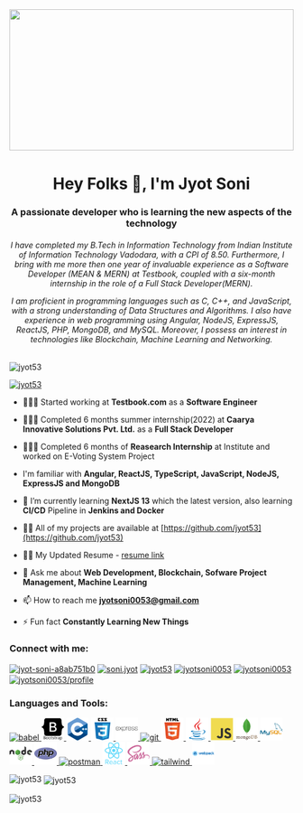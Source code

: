 <img width="100%" height="250px" src="https://camo.githubusercontent.com/f6decabc6a509fd6d5d8a1053fedc3ad96458e223c6a9f8f312d125b6e833c7b/68747470733a2f2f692e696d6775722e636f6d2f6958754c3148472e706e67"/>
<h1 align="center">Hey Folks 👋, I'm Jyot Soni</h1>
<h3 align="center">A passionate developer who is learning the new aspects of the technology </h3>
<h6 align="center">I have completed my B.Tech in Information Technology from Indian Institute of Information Technology Vadodara, with a CPI of 8.50. Furthermore, I bring with me more then one year of invaluable experience as a Software Developer (MEAN & MERN) at Testbook, coupled with a six-month internship in the role of a Full Stack Developer(MERN).

I am proficient in programming languages such as C, C++, and JavaScript, with a strong understanding of Data Structures and Algorithms. I also have experience in web programming using Angular, NodeJS, ExpressJS, ReactJS, PHP, MongoDB, and MySQL. Moreover, I possess an interest in technologies like Blockchain, Machine Learning and Networking.</h6>

<p align="left"> <img src="https://komarev.com/ghpvc/?username=jyot53&label=Profile%20views&color=0e75b6&style=flat" alt="jyot53" /> </p>

<p align="left"> <a href="https://github.com/ryo-ma/github-profile-trophy"><img src="https://github-profile-trophy.vercel.app/?username=jyot53" alt="jyot53" /></a> </p>

- 👨🏻‍💻 Started working at **Testbook.com** as a **Software Engineer**

- 👨🏻‍💻 Completed 6 months summer internship(2022) at **Caarya Innovative Solutions Pvt. Ltd.** as a **Full Stack Developer**
  
- 👨🏻‍💻 Completed 6 months of **Reasearch Internship** at Institute and worked on E-Voting System Project

- I'm familiar with **Angular, ReactJS, TypeScript, JavaScript, NodeJS, ExpressJS and MongoDB**

- 🌱 I’m currently learning **NextJS 13** which the latest version, also learning **CI/CD** Pipeline in **Jenkins and Docker**

- 👨‍💻 All of my projects are available at [https://github.com/jyot53](https://github.com/jyot53)

- 👨‍💻 My Updated Resume - [resume link ](https://jyot53.github.io/resume/)

- 💬 Ask me about **Web Development, Blockchain, Sofware Project Management, Machine Learning**

- 📫 How to reach me **jyotsoni0053@gmail.com**

- ⚡ Fun fact **Constantly Learning New Things**

<h3 align="left">Connect with me:</h3>
<p align="left">
<a href="https://linkedin.com/in/jyot-soni" target="blank"><img align="center" src="https://raw.githubusercontent.com/rahuldkjain/github-profile-readme-generator/master/src/images/icons/Social/linked-in-alt.svg" alt="jyot-soni-a8ab751b0" height="30" width="40" /></a>
<a href="https://instagram.com/soni.jyot" target="blank"><img align="center" src="https://raw.githubusercontent.com/rahuldkjain/github-profile-readme-generator/master/src/images/icons/Social/instagram.svg" alt="soni.jyot" height="30" width="40" /></a>
<a href="https://www.codechef.com/users/jyot53" target="blank"><img align="center" src="https://cdn.jsdelivr.net/npm/simple-icons@3.1.0/icons/codechef.svg" alt="jyot53" height="30" width="40" /></a>
<a href="https://www.hackerrank.com/jyotsoni0053" target="blank"><img align="center" src="https://raw.githubusercontent.com/rahuldkjain/github-profile-readme-generator/master/src/images/icons/Social/hackerrank.svg" alt="jyotsoni0053" height="30" width="40" /></a>
<a href="https://www.leetcode.com/jyotsoni0053" target="blank"><img align="center" src="https://raw.githubusercontent.com/rahuldkjain/github-profile-readme-generator/master/src/images/icons/Social/leet-code.svg" alt="jyotsoni0053" height="30" width="40" /></a>
<a href="https://auth.geeksforgeeks.org/user/jyotsoni0053/profile" target="blank"><img align="center" src="https://raw.githubusercontent.com/rahuldkjain/github-profile-readme-generator/master/src/images/icons/Social/geeks-for-geeks.svg" alt="jyotsoni0053/profile" height="30" width="40" /></a>
</p>

<h3 align="left">Languages and Tools:</h3>
<p align="left"> <a href="https://babeljs.io/" target="_blank"> <img src="https://www.vectorlogo.zone/logos/babeljs/babeljs-icon.svg" alt="babel" width="40" height="40"/> </a> <a href="https://getbootstrap.com" target="_blank"> <img src="https://raw.githubusercontent.com/devicons/devicon/master/icons/bootstrap/bootstrap-plain-wordmark.svg" alt="bootstrap" width="40" height="40"/> </a> <a href="https://www.w3schools.com/cpp/" target="_blank"> <img src="https://raw.githubusercontent.com/devicons/devicon/master/icons/cplusplus/cplusplus-original.svg" alt="cplusplus" width="40" height="40"/> </a> <a href="https://www.w3schools.com/css/" target="_blank"> <img src="https://raw.githubusercontent.com/devicons/devicon/master/icons/css3/css3-original-wordmark.svg" alt="css3" width="40" height="40"/> </a> <a href="https://expressjs.com" target="_blank"> <img src="https://raw.githubusercontent.com/devicons/devicon/master/icons/express/express-original-wordmark.svg" alt="express" width="40" height="40"/> </a> <a href="https://git-scm.com/" target="_blank"> <img src="https://www.vectorlogo.zone/logos/git-scm/git-scm-icon.svg" alt="git" width="40" height="40"/> </a> <a href="https://www.w3.org/html/" target="_blank"> <img src="https://raw.githubusercontent.com/devicons/devicon/master/icons/html5/html5-original-wordmark.svg" alt="html5" width="40" height="40"/> </a> <a href="https://www.java.com" target="_blank"> <img src="https://raw.githubusercontent.com/devicons/devicon/master/icons/java/java-original.svg" alt="java" width="40" height="40"/> </a> <a href="https://developer.mozilla.org/en-US/docs/Web/JavaScript" target="_blank"> <img src="https://raw.githubusercontent.com/devicons/devicon/master/icons/javascript/javascript-original.svg" alt="javascript" width="40" height="40"/> </a> <a href="https://www.mongodb.com/" target="_blank"> <img src="https://raw.githubusercontent.com/devicons/devicon/master/icons/mongodb/mongodb-original-wordmark.svg" alt="mongodb" width="40" height="40"/> </a> <a href="https://www.mysql.com/" target="_blank"> <img src="https://raw.githubusercontent.com/devicons/devicon/master/icons/mysql/mysql-original-wordmark.svg" alt="mysql" width="40" height="40"/> </a> <a href="https://nodejs.org" target="_blank"> <img src="https://raw.githubusercontent.com/devicons/devicon/master/icons/nodejs/nodejs-original-wordmark.svg" alt="nodejs" width="40" height="40"/> </a> <a href="https://www.php.net" target="_blank"> <img src="https://raw.githubusercontent.com/devicons/devicon/master/icons/php/php-original.svg" alt="php" width="40" height="40"/> </a> <a href="https://postman.com" target="_blank"> <img src="https://www.vectorlogo.zone/logos/getpostman/getpostman-icon.svg" alt="postman" width="40" height="40"/> </a> <a href="https://reactjs.org/" target="_blank"> <img src="https://raw.githubusercontent.com/devicons/devicon/master/icons/react/react-original-wordmark.svg" alt="react" width="40" height="40"/> </a> <a href="https://sass-lang.com" target="_blank"> <img src="https://raw.githubusercontent.com/devicons/devicon/master/icons/sass/sass-original.svg" alt="sass" width="40" height="40"/> </a> <a href="https://tailwindcss.com/" target="_blank"> <img src="https://www.vectorlogo.zone/logos/tailwindcss/tailwindcss-icon.svg" alt="tailwind" width="40" height="40"/> </a> <a href="https://webpack.js.org" target="_blank"> <img src="https://raw.githubusercontent.com/devicons/devicon/d00d0969292a6569d45b06d3f350f463a0107b0d/icons/webpack/webpack-original-wordmark.svg" alt="webpack" width="40" height="40"/> </a> </p>

<p><img align="left" src="https://github-readme-stats.vercel.app/api/top-langs?username=jyot53&show_icons=true&locale=en&layout=compact" alt="jyot53" /></p>

<p>&nbsp;<img align="center" src="https://github-readme-stats.vercel.app/api?username=jyot53&show_icons=true&locale=en" alt="jyot53" /></p>

<p><img align="center" src="https://github-readme-streak-stats.herokuapp.com/?user=jyot53&" alt="jyot53" /></p>
